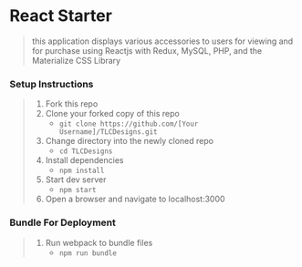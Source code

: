 # React Starter

> this application displays various accessories to users for viewing and for purchase using Reactjs with Redux, MySQL, PHP, and the Materialize CSS Library
### Setup Instructions

> 1. Fork this repo
> 1. Clone your forked copy of this repo
>    - `git clone https://github.com/[Your Username]/TLCDesigns.git`
> 1. Change directory into the newly cloned repo
>    - `cd TLCDesigns`
> 1. Install dependencies 
>    - `npm install`
> 1. Start dev server
>    - `npm start`
> 1. Open a browser and navigate to localhost:3000

### Bundle For Deployment

> 1. Run webpack to bundle files
>    - `npm run bundle`
> 
